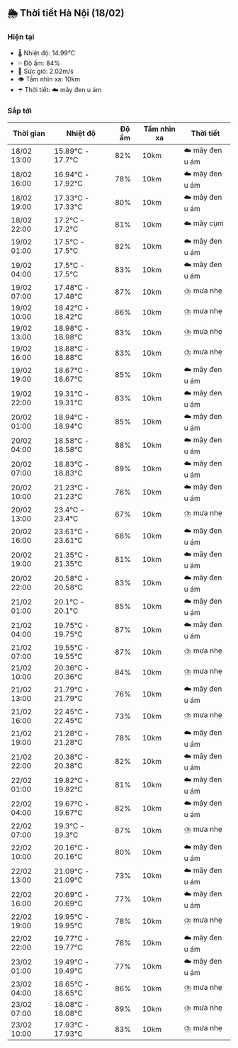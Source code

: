 ## 🌦️ Thời tiết Hà Nội (18/02)

### Hiện tại

- 🌡️ Nhiệt độ: 14.99℃
- 💦 Độ ẩm: 84%
- 💨 Sức gió: 2.02m/s
- 👁️ Tầm nhìn xa: 10km
- ☂️ Thời tiết: ☁️ mây đen u ám

### Sắp tới

| Thời gian | Nhiệt độ | Độ ẩm | Tầm nhìn xa | Thời tiết |
| --- | --- | --- | --- | --- |
| 18/02 13:00 | 15.89℃ - 17.7℃ | 82% | 10km | ☁️ mây đen u ám |
| 18/02 16:00 | 16.94℃ - 17.92℃ | 78% | 10km | ☁️ mây đen u ám |
| 18/02 19:00 | 17.33℃ - 17.33℃ | 80% | 10km | ☁️ mây đen u ám |
| 18/02 22:00 | 17.2℃ - 17.2℃ | 81% | 10km | ☁️ mây cụm |
| 19/02 01:00 | 17.5℃ - 17.5℃ | 82% | 10km | ☁️ mây đen u ám |
| 19/02 04:00 | 17.5℃ - 17.5℃ | 83% | 10km | ☁️ mây đen u ám |
| 19/02 07:00 | 17.48℃ - 17.48℃ | 87% | 10km | ⛈️ mưa nhẹ |
| 19/02 10:00 | 18.42℃ - 18.42℃ | 86% | 10km | ⛈️ mưa nhẹ |
| 19/02 13:00 | 18.98℃ - 18.98℃ | 83% | 10km | ⛈️ mưa nhẹ |
| 19/02 16:00 | 18.88℃ - 18.88℃ | 83% | 10km | ⛈️ mưa nhẹ |
| 19/02 19:00 | 18.67℃ - 18.67℃ | 85% | 10km | ☁️ mây đen u ám |
| 19/02 22:00 | 19.31℃ - 19.31℃ | 83% | 10km | ☁️ mây đen u ám |
| 20/02 01:00 | 18.94℃ - 18.94℃ | 85% | 10km | ☁️ mây đen u ám |
| 20/02 04:00 | 18.58℃ - 18.58℃ | 88% | 10km | ☁️ mây đen u ám |
| 20/02 07:00 | 18.83℃ - 18.83℃ | 89% | 10km | ☁️ mây đen u ám |
| 20/02 10:00 | 21.23℃ - 21.23℃ | 76% | 10km | ☁️ mây đen u ám |
| 20/02 13:00 | 23.4℃ - 23.4℃ | 67% | 10km | ⛈️ mưa nhẹ |
| 20/02 16:00 | 23.61℃ - 23.61℃ | 68% | 10km | ☁️ mây đen u ám |
| 20/02 19:00 | 21.35℃ - 21.35℃ | 81% | 10km | ☁️ mây đen u ám |
| 20/02 22:00 | 20.58℃ - 20.58℃ | 83% | 10km | ☁️ mây đen u ám |
| 21/02 01:00 | 20.1℃ - 20.1℃ | 85% | 10km | ☁️ mây đen u ám |
| 21/02 04:00 | 19.75℃ - 19.75℃ | 87% | 10km | ☁️ mây đen u ám |
| 21/02 07:00 | 19.55℃ - 19.55℃ | 87% | 10km | ⛈️ mưa nhẹ |
| 21/02 10:00 | 20.36℃ - 20.36℃ | 84% | 10km | ⛈️ mưa nhẹ |
| 21/02 13:00 | 21.79℃ - 21.79℃ | 76% | 10km | ☁️ mây đen u ám |
| 21/02 16:00 | 22.45℃ - 22.45℃ | 73% | 10km | ⛈️ mưa nhẹ |
| 21/02 19:00 | 21.28℃ - 21.28℃ | 78% | 10km | ☁️ mây đen u ám |
| 21/02 22:00 | 20.38℃ - 20.38℃ | 82% | 10km | ☁️ mây đen u ám |
| 22/02 01:00 | 19.82℃ - 19.82℃ | 81% | 10km | ☁️ mây đen u ám |
| 22/02 04:00 | 19.67℃ - 19.67℃ | 82% | 10km | ☁️ mây đen u ám |
| 22/02 07:00 | 19.3℃ - 19.3℃ | 87% | 10km | ⛈️ mưa nhẹ |
| 22/02 10:00 | 20.16℃ - 20.16℃ | 80% | 10km | ☁️ mây đen u ám |
| 22/02 13:00 | 21.09℃ - 21.09℃ | 73% | 10km | ☁️ mây đen u ám |
| 22/02 16:00 | 20.69℃ - 20.69℃ | 77% | 10km | ☁️ mây đen u ám |
| 22/02 19:00 | 19.95℃ - 19.95℃ | 78% | 10km | ⛈️ mưa nhẹ |
| 22/02 22:00 | 19.77℃ - 19.77℃ | 76% | 10km | ☁️ mây đen u ám |
| 23/02 01:00 | 19.49℃ - 19.49℃ | 77% | 10km | ☁️ mây đen u ám |
| 23/02 04:00 | 18.65℃ - 18.65℃ | 86% | 10km | ⛈️ mưa nhẹ |
| 23/02 07:00 | 18.08℃ - 18.08℃ | 89% | 10km | ⛈️ mưa nhẹ |
| 23/02 10:00 | 17.93℃ - 17.93℃ | 83% | 10km | ⛈️ mưa nhẹ |
